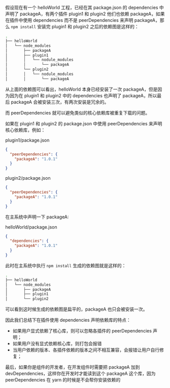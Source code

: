 假设现在有一个 helloWorld 工程，已经在其 package.json 的 dependencies 中声明了 packageA，有两个插件 plugin1 和 plugin2 他们也依赖 packageA，如果在插件中使用 dependencies 而不是 peerDependencies 来声明 packageA，那么 `npm install` 安装完 plugin1 和 plugin2 之后的依赖图是这样的：

```sh
.
├── helloWorld
│   └── node_modules
│       ├── packageA
│       ├── plugin1
│       │   └── nodule_modules
│       │       └── packageA
│       └── plugin2
│       │   └── nodule_modules
│       │       └── packageA
```

从上面的依赖图可以看出，helloWorld 本身已经安装了一次 packageA，但是因为因为在
plugin1 和 plugin2 中的 dependencies 也声明了 packageA，所以最后 packageA 会被安装三次，有两次安装是冗余的。

而 peerDependencies 就可以避免类似的核心依赖库被重复下载的问题。

如果在 plugin1 和 plugin2 的 package.json 中使用 peerDependencies 来声明核心依赖库，例如：

plugin1/package.json

```json
{
  "peerDependencies": {
    "packageA": "1.0.1"
  }
}
```

plugin2/package.json

```json
{
  "peerDependencies": {
    "packageA": "1.0.1"
  }
}
```

在主系统中声明一下 packageA:

helloWorld/package.json

```json
{
  "dependencies": {
    "packageA": "1.0.1"
  }
}
```

此时在主系统中执行 `npm install` 生成的依赖图就是这样的：

```sh
.
├── helloWorld
│   └── node_modules
│       ├── packageA
│       ├── plugin1
│       └── plugin2
```

可以看到这时候生成的依赖图是扁平的，packageA 也只会被安装一次。

因此我们总结下在插件使用 dependencies 声明依赖库的特点：

+ 如果用户显式依赖了核心库，则可以忽略各插件的 peerDependencies 声明；
+ 如果用户没有显式依赖核心库，则打包会报错
+ 当用户依赖的版本、各插件依赖的版本之间不相互兼容，会报错让用户自行修复；

最后，如果你是组件的开发者，在开发组件时需要把 packageA 加到 devDependencies，这样你在开发时才能读到这个 packageA 这个库，因为 peerDependencies 在 yarn 的时候是不会帮你安装依赖的